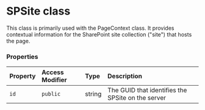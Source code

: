# SPSite class





This class is primarily used with the PageContext class. It provides contextual 
information for the SharePoint site collection ("site") that hosts the page. 




### Properties

| Property	   | Access Modifier | Type	| Description|
|:-------------|:----|:-------|:-----------|
|`id`     | `public` | string | The GUID that identifies the SPSite on the server |





